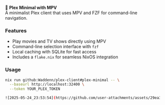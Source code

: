 🎥 **Plex Minimal with MPV**  
A minimalist Plex client that uses MPV and FZF for command-line navigation.

### Features
- Play movies and TV shows directly using MPV
- Command-line selection interface with `fzf`
- Local caching with SQLite for fast access
- Includes a `flake.nix` for seamless NixOS integration

### Usage
```bash
nix run github:Waddenn/plex-client#plex-minimal -- \
  --baseurl http://localhost:32400 \
  --token YOUR_PLEX_TOKEN

![2025-05-24_23:53:54](https://github.com/user-attachments/assets/29ea301f-5c24-49ee-b871-9a5fbebad97c)
